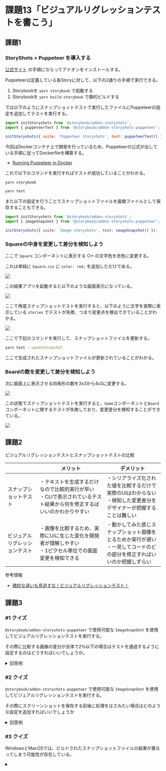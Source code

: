 # 課題13「ビジュアルリグレッションテストを書こう」

<!-- START doctoc -->
<!-- END doctoc -->

## 課題1

### StoryShots + Puppeteer を導入する

[公式サイト](https://github.com/storybookjs/storybook/tree/master/addons/storyshots/storyshots-puppeteer) の手順にならってアドオンをインストールする。

Puppeteerは定義している各Storyに対して、以下の2通りの手順で実行できる。

1. Storybookを `yarn storybook` で起動する
2. Storybookを `yarn build-storybook` で静的ビルドする

では以下のようにスナップショットテストで実行したファイルにPuppeteerの設定を追加してテストを実行する。

```js
import initStoryshots from '@storybook/addon-storyshots';
import { puppeteerTest } from '@storybook/addon-storyshots-puppeteer';

initStoryshots({ suite: 'Puppeteer storyshots', test: puppeteerTest() });
```

今回はDockerコンテナ上で開発を行っているため、Puppeteerの公式が出している手順に従ってDockerfileを構築する。

- [Running Puppeteer in Docker](https://github.com/puppeteer/puppeteer/blob/main/docs/troubleshooting.md#running-puppeteer-in-docker)

これで以下のコマンドを実行すればテストが成功していることがわかる。

```bash
yarn storybook

yarn test
```

また以下の設定を行うことでスナップショットファイルを画像ファイルとして保存することもできる。

```js
import initStoryshots from '@storybook/addon-storyshots';
import { imageSnapshot } from '@storybook/addon-storyshots-puppeteer';

initStoryshots({ suite: 'Image storyshots', test: imageSnapshot() });
```

### Squareの中身を変更して差分を検知しよう

ここで `Square` コンポーネントに表示する ○× の文字色を赤色に変更する。

これは単純に `Square.css` に `color: red;` を追加しただけである。

![](assets/change-color.png)

この結果アプリを起動すると以下のような画面表示になっている。

![](assets/initialImageSnapShot.png)

ここで再度スナップショットテストを実行すると、以下のように文字を実際に表示している `stories` でテストが失敗、つまり変更点を検出できていることがわかる。

![](assets/change-color-SnapShotTestResult.png)

ここで下記のコマンドを実行して、スナップショットファイルを更新する。

```bash
yarn test --updateSnapshot
```

ここで生成されたスナップショットファイルが更新されていることがわかる。

### Boardの数を変更して差分を検知しよう

次に画面上に表示させる四角形の数を3x3から4x3に変更する。

![](assets/board-4x3.png)

この状態でスナップショットテストを実行すると、`Game`コンポーネントと`Board`コンポーネントに関するテストが失敗しており、変更差分を検知することができている。

![](assets/board-SnapShotTestResult.png)

## 課題2

ビジュアルリグレッションテストとスナップショットテストの比較

|                                | メリット                                                                                                                | デメリット                                                                                                                 | 
| ------------------------------ | ----------------------------------------------------------------------------------------------------------------------- | -------------------------------------------------------------------------------------------------------------------------- | 
| スナップショットテスト         | ・テキストを生成するだけなので比較的実行が早い<br>・CLIで表示されているテスト結果から何を修正するばいいのかわかりやすい | ・シリアライズ化された値を比較するだけで実際のUIはわからない<br>・検知した変更差分をデザイナーが把握することは難しい       | 
| ビジュアルリグレッションテスト | ・画像を比較するため、実際にUIに生じた変化を開発者が理解しやすい<br>・1ピクセル単位での画面変更を検知できる             | ・動かしてみた感じスナップショット画像をとるためか実行が遅い<br>・一見してコードのどの部分を修正すればいいのか把握しずらい | 

参考情報

- [微妙な違いも見逃すな！ビジュアルリグレッションテスト！](https://speakerdeck.com/blue_goheimochi/phpcon2020?slide=58)

## 課題3

### #1 クイズ

`@storybook/addon-storyshots-puppeteer` で使用可能な `ImageSnapShot` を使用してビジュアルリグレッションテストを実行する。

その際に比較する画像の差分が全体で2％以下の場合はテストを通過するように設定するのはどうすればいいでしょうか。

<details>
<summary>回答例</summary>

- [storyshots-image.runner.js](https://github.com/storybookjs/storybook/blob/03321305b4b336cd4fd9936006b614f262daea7b/examples/official-storybook/storyshots-puppeteer/storyshots-image.runner.js#L19)
- [Specifying options to jest-image-snapshots](https://github.com/storybookjs/storybook/tree/master/addons/storyshots/storyshots-puppeteer#specifying-options-to-jest-image-snapshots)

</details>

### #2 クイズ

`@storybook/addon-storyshots-puppeteer` で使用可能な `ImageSnapShot` を使用してビジュアルリグレッションテストを実行する。

その際にスクリーンショットを保存する前後に処理をはさみたい場合はどのような設定を追加すればいいでしょうか

<details>
<summary>回答例</summary>

- [Specifying options to jest-image-snapshots](https://github.com/storybookjs/storybook/tree/master/addons/storyshots/storyshots-puppeteer#specifying-options-to-jest-image-snapshots)

</details>

### #3 クイズ

WindowsとMacOSでは、ビルドされたスナップショットファイルの結果が異なってしまう可能性が存在している。

<details>
<summary></summary>
</details>
